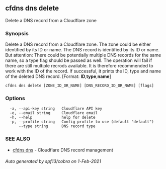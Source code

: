 ## cfdns dns delete

Delete a DNS record from a Cloudflare zone

### Synopsis


Delete a DNS record from a Cloudflare zone. The zone could be either identified by its ID or name.
The DNS record is identified by its ID or name. But attention: There could be potentially multiple DNS records for the same name, so a type flag should be passed as well.
The operation will fail if there are still multiple recrods available. It is therefore recommended to work with the ID of the record.
If successful, it prints the ID, type and name of the deleted DNS record. [Format: __ID__,__type__,__name__]

```
cfdns dns delete [ZONE_ID_OR_NAME] [DNS_RECORD_ID_OR_NAME] [flags]
```

### Options

```
  -a, --api-key string   Cloudflare API key
  -e, --email string     Cloudflare email
  -h, --help             help for delete
  -p, --profile string   Config profile to use (default "default")
      --type string      DNS record type
```

### SEE ALSO

* [cfdns dns](cfdns_dns.md)	 - Cloudflare DNS record management

###### Auto generated by spf13/cobra on 1-Feb-2021

